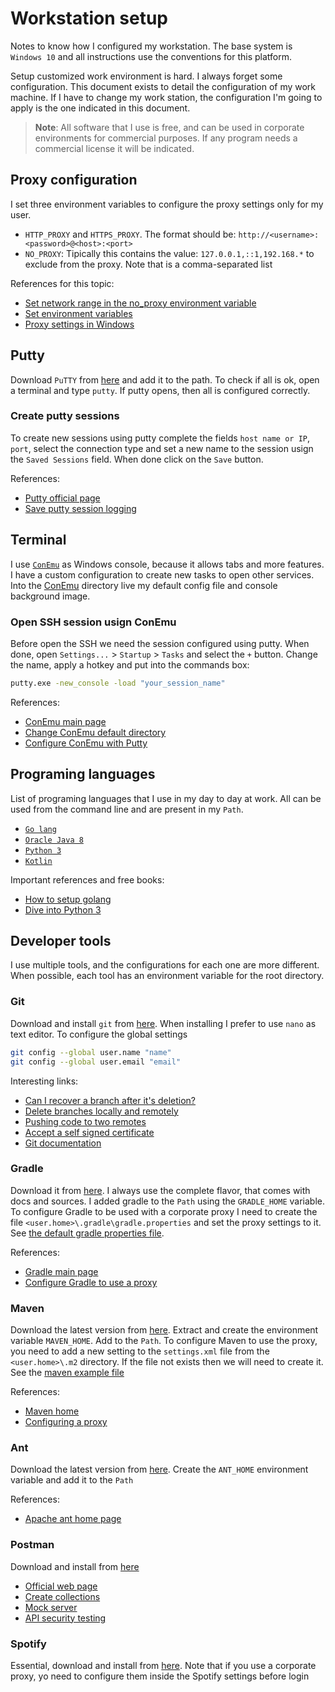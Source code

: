 # Workstation setup
Notes to know how I configured my workstation. The base system is `Windows 10` and all instructions use the conventions for this platform. 

Setup customized work environment is hard. I always forget some configuration. This document exists to detail the configuration of my work machine. If I have to change my work station, the configuration I'm going to apply is the one indicated in this document.

> **Note**: All software that I use is free, and can be used in corporate environments for commercial purposes. If any program needs a commercial license it will be indicated.

## Proxy configuration
I set three environment variables to configure the proxy settings only for my user.
* `HTTP_PROXY` and `HTTPS_PROXY`. The format should be: 
`http://<username>:<password>@<host>:<port>`
* `NO_PROXY`: Tipically this contains the value: `127.0.0.1,::1,192.168.*` to exclude from the proxy. Note that is a comma-separated list

References for this topic:
* [Set network range in the no_proxy environment variable](https://unix.stackexchange.com/questions/23452/set-a-network-range-in-the-no-proxy-environment-variable)
* [Set environment variables](https://msdn.microsoft.com/es-es/library/hh272656(v=vs.120).aspx)
* [Proxy settings in Windows](https://www.calazan.com/how-to-set-the-proxy-settings-in-windows-via-command-line/)

## Putty
Download `PuTTY` from [here](http://www.putty.org/) and add it to the path. To check if all is ok, open a terminal and type `putty`. If putty opens, then all is configured correctly.

### Create putty sessions
To create new sessions using putty complete the fields `host name or IP`, `port`, select the connection type and set a new name to the session usign the `Saved Sessions` field. When done click on the `Save` button.

References:
* [Putty official page](http://www.putty.org/)
* [Save putty session logging](https://stackoverflow.com/questions/21231877/saving-the-putty-session-logging)

## Terminal
I use [`ConEmu`](https://conemu.github.io/) as Windows console, because it allows tabs and more features. I have a custom configuration to create new tasks to open other services. Into the [ConEmu](conemu) directory live my default config file and console background image.

### Open SSH session usign ConEmu
Before open the SSH we need the session configured using putty. When done, open `Settings...` > `Startup` > `Tasks` and select the `+` button. Change the name, apply a hotkey and put into the commands box:
```bat
putty.exe -new_console -load "your_session_name"
```

References:
* [ConEmu main page](https://conemu.github.io/)
* [Change ConEmu default directory](https://superuser.com/questions/482325/change-conemus-default-start-directory)
* [Configure ConEmu with Putty](http://thecrumb.com/2013/03/04/configuring-conemu-and-putty/)

## Programing languages
List of programing languages that I use in my day to day at work. All can be used from the command line and are present in my `Path`.
* [`Go lang`](https://golang.org/)
* [`Oracle Java 8`](http://www.oracle.com/technetwork/es/java/javase/downloads/index.html)
* [`Python 3`](https://www.python.org/downloads/)
* [`Kotlin`](https://kotlinlang.org/)

Important references and free books:
* [How to setup golang](https://golang.org/doc/install)
* [Dive into Python 3](http://www.diveintopython3.net/)

## Developer tools
I use multiple tools, and the configurations for each one are more different. When possible, each tool has an environment variable for the root directory.

### Git
Download and install `git` from [here](https://git-scm.com/download/win). When installing I prefer to use `nano` as text editor. To configure the global settings
```sh
git config --global user.name "name"
git config --global user.email "email"
```
Interesting links:
* [Can I recover a branch after it's deletion?](https://stackoverflow.com/questions/3640764/can-i-recover-a-branch-after-its-deletion-in-git/3640806#3640806)
* [Delete branches locally and remotely](https://stackoverflow.com/questions/2003505/how-do-i-delete-a-git-branch-both-locally-and-remotely/2003515#2003515)
* [Pushing code to two remotes](https://stackoverflow.com/questions/14290113/git-pushing-code-to-two-remotes/14290145#14290145)
* [Accept a self signed certificate](https://stackoverflow.com/questions/11621768/how-can-i-make-git-accept-a-self-signed-certificate/11622001#11622001)
* [Git documentation](https://git-scm.com/docs)

### Gradle
Download it from [here](https://gradle.org/install/). I always use the complete flavor, that comes with docs and sources. I added gradle to the `Path` using the `GRADLE_HOME` variable. To configure Gradle to be used with a corporate proxy I need to create the file `<user.home>\.gradle\gradle.properties` and set the proxy settings to it. See [the default gradle properties file](gradle).

References:
* [Gradle main page](https://gradle.org/)
* [Configure Gradle to use a proxy](https://docs.gradle.org/current/userguide/build_environment.html)

### Maven
Download the latest version from [here](https://maven.apache.org/download.cgi). Extract and create the environment variable `MAVEN_HOME`. Add to the `Path`. To configure Maven to use the proxy, you need to add a new setting to the `settings.xml` file from the `<user.home>\.m2` directory. If the file not exists then we will need to create it. See the [maven example file](maven)

References:
* [Maven home](https://maven.apache.org/)
* [Configuring a proxy](https://maven.apache.org/guides/mini/guide-proxies.html)

### Ant
Download the latest version from [here](http://ant.apache.org/bindownload.cgi). Create the `ANT_HOME` environment variable and add it to the `Path`

References:
* [Apache ant home page](http://ant.apache.org/)

### Postman
Download and install from [here](https://www.getpostman.com/)
* [Official web page](https://www.getpostman.com/)
* [Create collections](https://www.getpostman.com/docs/postman/collections/creating_collections)
* [Mock server](https://www.getpostman.com/docs/postman/mock_servers/setting_up_mock)
* [API security testing](https://blog.smartbear.com/apis/api-security-testing-how-to-hack-an-api-and-get-away-with-it-part-1-of-3/)

### Spotify
Essential, download and install from [here](https://www.spotify.com/es/). Note that if you use a corporate proxy, yo need to configure them inside the Spotify settings before login

